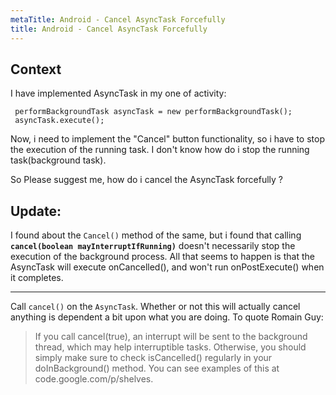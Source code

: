 ```yaml
---
metaTitle: Android - Cancel AsyncTask Forcefully
title: Android - Cancel AsyncTask Forcefully
---
```


## Context

I have implemented AsyncTask in my one of activity:



```
 performBackgroundTask asyncTask = new performBackgroundTask();
 asyncTask.execute();

```

Now, i need to implement the "Cancel" button functionality, so i have to stop the execution of the running task. I don't know how do i stop the running task(background task). 


So Please suggest me, how do i cancel the AsyncTask forcefully ? 


Update:
-------


I found about the `Cancel()` method of the same, but i found that calling **`cancel(boolean mayInterruptIfRunning)`** doesn't necessarily stop the execution of the background process. All that seems to happen is that the AsyncTask will execute onCancelled(), and won't run onPostExecute() when it completes.



---

Call `cancel()` on the `AsyncTask`. Whether or not this will actually cancel anything is dependent a bit upon what you are doing. To quote Romain Guy:



> 
> If you call cancel(true), an interrupt
>  will be sent to the background thread,
>  which may help interruptible tasks.
>  Otherwise, you should simply make sure
>  to check isCancelled() regularly in
>  your doInBackground() method. You can
>  see examples of this at
>  code.google.com/p/shelves.
> 
> 
> 

